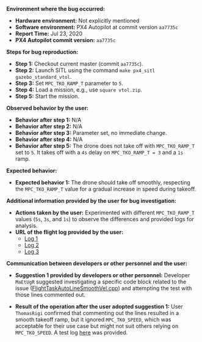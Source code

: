 **Environment where the bug occurred:**

- **Hardware environment:** Not explicitly mentioned
- **Software environment:** PX4 Autopilot at commit version `aa7735c`
- **Report Time:** Jul 23, 2020
- **PX4 Autopilot commit version:** `aa7735c`

**Steps for bug reproduction:**

- **Step 1:** Checkout current master (commit `aa7735c`).
- **Step 2:** Launch SITL using the command `make px4_sitl gazebo_standard_vtol`.
- **Step 3:** Set `MPC_TKO_RAMP_T` parameter to `5`.
- **Step 4:** Load a mission, e.g., use `square vtol.zip`.
- **Step 5:** Start the mission.

**Observed behavior by the user:**

- **Behavior after step 1:** N/A
- **Behavior after step 2:** N/A
- **Behavior after step 3:** Parameter set, no immediate change.
- **Behavior after step 4:** N/A
- **Behavior after step 5:** The drone does not take off with `MPC_TKO_RAMP_T` set to `5`. It takes off with a `4s` delay on `MPC_TKO_RAMP_T = 3` and a `1s` ramp.

**Expected behavior:**

- **Expected behavior 1:** The drone should take off smoothly, respecting the `MPC_TKO_RAMP_T` value for a gradual increase in speed during takeoff.

**Additional information provided by the user for bug investigation:**

- **Actions taken by the user:** Experimented with different `MPC_TKO_RAMP_T` values (`5s`, `3s`, and `1s`) to observe the differences and provided logs for analysis.
- **URL of the flight log provided by the user:** 
  - [Log 1](https://logs.px4.io/plot_app?log=0aa9b360-1230-4944-9159-4fb03aabd9d3)
  - [Log 2](https://logs.px4.io/plot_app?log=44529271-2e29-4827-a09a-64d78b725c6d)
  - [Log 3](https://logs.px4.io/plot_app?log=f698d92c-6636-496b-921a-5bc2c3d8a02f)

**Communication between developers or other personnel and the user:**

- **Suggestion 1 provided by developers or other personnel:** Developer `MaEtUgR` suggested investigating a specific code block related to the issue ([FlightTaskAutoLineSmoothVel.cpp](https://github.com/PX4/Firmware/blob/7354e3989335dfb38cc41216182f48fe84d165c7/src/lib/flight_tasks/tasks/AutoLineSmoothVel/FlightTaskAutoLineSmoothVel.cpp#L335-L342)) and attempting the test with those lines commented out.
  
- **Result of the operation after the user adopted suggestion 1:** User `ThomasRigi` confirmed that commenting out the lines resulted in a smooth takeoff ramp, but it ignored `MPC_TKO_SPEED`, which was acceptable for their use case but might not suit others relying on `MPC_TKO_SPEED`. A test log [here](https://logs.px4.io/plot_app?log=c376d64e-d23d-4052-8149-66a6bf6b8ac8) was provided.
